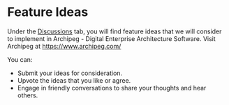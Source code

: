 # Feature Ideas

Under the [Discussions](https://github.com/archipeg/feature-ideas/discussions) tab, you will find feature ideas that we will consider to implement in Archipeg - Digital Enterprise Architecture Software. Visit Archipeg at https://www.archipeg.com/

You can:

- Submit your ideas for consideration.
- Upvote the ideas that you like or agree.
- Engage in friendly conversations to share your thoughts and hear others.


